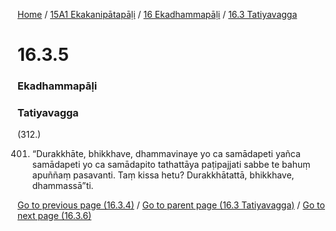 
[Home](/) / [15A1 Ekakanipātapāḷi](/tipitaka/15A1.md) / [16 Ekadhammapāḷi](/tipitaka/15A1/16.md) / [16.3 Tatiyavagga](/tipitaka/15A1/16/16.3.md)

# 16.3.5

### Ekadhammapāḷi

### Tatiyavagga

(312.)

401. “Durakkhāte, bhikkhave, dhammavinaye yo ca samādapeti yañca samādapeti yo ca samādapito tathattāya paṭipajjati sabbe te bahuṃ apuññaṃ pasavanti. Taṃ kissa hetu? Durakkhātattā, bhikkhave, dhammassā”ti.

[Go to previous page (16.3.4)](/tipitaka/15A1/16/16.3/16.3.4.md) / [Go to parent page (16.3 Tatiyavagga)](/tipitaka/15A1/16/16.3.md) / [Go to next page (16.3.6)](/tipitaka/15A1/16/16.3/16.3.6.md)



